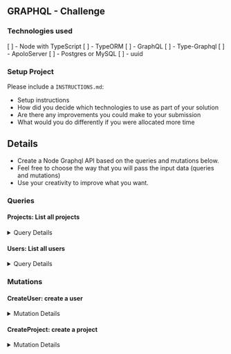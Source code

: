 ## GRAPHQL - Challenge

### Technologies used

[ ] - Node with TypeScript
[ ] - TypeORM
[ ] - GraphQL
[ ] - Type-Graphql
[ ] - ApoloServer
[ ] - Postgres or MySQL
[ ] - uuid

### Setup Project

Please include a `INSTRUCTIONS.md`:

- Setup instructions
- How did you decide which technologies to use as part of your solution
- Are there any improvements you could make to your submission
- What would you do differently if you were allocated more time

## Details

- Create a Node Graphql API based on the queries and mutations below.
- Feel free to choose the way that you will pass the input data (queries and mutations)
- Use your creativity to improve what you want.

### Queries

#### Projects: List all projects

<details><summary>Query Details</summary>

<p>
  
```graphql
query projects {
  id
  name
  price
  user {
    id
    name
    email
  }
}
```

</p>
</details>

#### Users: List all users

<details><summary>Query Details</summary>

<p>
  
```graphql
query users {
  id
  name
  email
}
```

</p>
</details>

### Mutations

#### CreateUser: create a user

<details><summary>Mutation Details</summary>

<p>
  
```graphql
mutation createUser {
  id
  name
  email
}
```

</p>
</details>

#### CreateProject: create a project

<details><summary>Mutation Details</summary>

<p>
  
```graphql
mutation createProject {
  id
  name
  price
  user {
    id
    name
    email
  }
}
```

</p>
</details>
